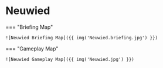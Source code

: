 # Neuwied

=== "Briefing Map"

    ![Neuwied Briefing Map]({{ img('Neuwied.briefing.jpg') }})

=== "Gameplay Map"

    ![Neuwied Gameplay Map]({{ img('Neuwied.jpg') }})
